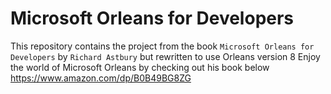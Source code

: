 # Microsoft Orleans for Developers
This repository contains the project from the book `Microsoft Orleans for Developers` by `Richard Astbury` 
but rewritten to use Orleans version 8
Enjoy the world of Microsoft Orleans by checking out his book below
https://www.amazon.com/dp/B0B49BG8ZG
